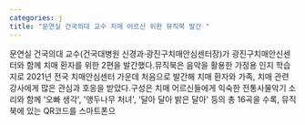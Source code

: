 ```yaml
---
categories: j
title: "문연실 건국의대 교수 치매 어르신 위한 뮤직북 발간 "
---
```

문연실 건국의대 교수(건국대병원 신경과&middot;광진구치매안심센터장)가 광진구치매안신센터와 함께 치매 환자를 위한  2편을 발간했다.뮤직북은 음악을 활용한 가정용 인지 학습지로 2021년 전국 치매안심센터 가운데 처음으로 발간해 치매 환자와 가족, 치매 관련 강사에게 많은 관심과 호응을 받았다.구성은 치매 어르신들에게 익숙한 전통사물악기 소리와 함께 &#39;오빠 생각&#39;, &#39;앵두나무 처녀&#39;, &#39;달아 달아 밝은 달아&#39; 등의 총 16곡을 수록, 뮤직북에 있는 QR코드를 스마트폰으